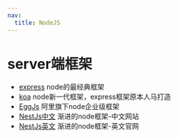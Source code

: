 ```yaml
---
nav:
  title: NodeJS
---
```


# server端框架

- [express](https://www.expressjs.com.cn/) node的最经典框架
- [koa](https://koa.bootcss.com/) node新一代框架，express框架原本人马打造 
- [EggJs](https://eggjs.org/zh-cn/) 阿里旗下node企业级框架
- [NestJs中文](https://www.itying.com/nestjs/) 渐进的node框架-中文网站
- [NestJs英文](https://nestjs.com/) 渐进的node框架-英文官网
